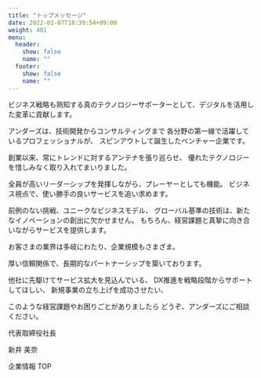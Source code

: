 ```yaml
---
title: "トップメッセージ"
date: 2022-01-07T18:39:54+09:00
weight: 401
menu:
  header:
    show: false
    name: ""
  footer:
    show: false
    name: ""
---
```


ビジネス戦略も熟知する真のテクノロジーサポーターとして、デジタルを活用した変革に貢献します。

アンダーズは、技術開発からコンサルティングまで 各分野の第一線で活躍しているプロフェッショナルが、 スピンアウトして誕生したベンチャー企業です。

創業以来、常にトレンドに対するアンテナを張り巡らせ、 優れたテクノロジーを惜しみなく取り入れてまいりました。

全員が高いリーダーシップを発揮しながら、プレーヤーとしても機能。 ビジネス視点で、使い勝手の良いサービスを追い求めます。

前例のない挑戦、ユニークなビジネスモデル、 グローバル基準の技術は、新たなイノベーションの創出に欠かせません。 もちろん、経営課題と真摯に向き合いながらサービスを提供します。

お客さまの業界は多岐にわたり、企業規模もさまざま。

厚い信頼関係で、長期的なパートナーシップを築いております。

他社に先駆けてサービス拡大を見込んでいる、 DX推進を戦略段階からサポートしてほしい、 新規事業の立ち上げを成功させたい、

このような経営課題やお困りごとがありましたら どうぞ、アンダーズにご相談ください。

代表取締役社長

新井 美奈

企業情報 TOP
